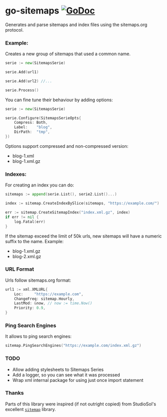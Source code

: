 # go-sitemaps [![GoDoc](https://godoc.org/github.com/eanavitarte/go-sitemaps?status.png)](https://godoc.org/github.com/eanavitarte/go-sitemaps)

Generates and parse sitemaps and index files using the sitemaps.org protocol.

### Example:

Creates a new group of sitemaps that used a common name.

~~~ go
serie := new(SitemapsSerie)

serie.Add(url1)

serie.Add(url2) //...

serie.Process()

~~~

You can fine tune their behaviour by adding options:

~~~ go
serie := new(SitemapsSerie)

serie.Configure(SitemapsSerieOpts{
	Compress: Both,
	Label:    "blog",
	DirPath:  "tmp",
})

~~~

Options support compressed and non-compressed version:
- blog-1.xml
- blog-1.xml.gz

### Indexes:

For creating an index you can do:

~~~ go
sitemaps := append(serie.List(), serie2.List()...)

index := sitemap.CreateIndexBySlice(sitemaps, "https://example.com/")

err := sitemap.CreateSitemapIndex("index.xml.gz", index)
if err != nil {
	log.Fatal(err)
}

~~~

If the sitemap exceed the limit of 50k urls, new sitemaps will have a numeric suffix to the name. Example:
- blog-1.xml.gz
- blog-2.xml.gz

### URL Format
Urls follow sitemaps.org format:

~~~ go
url1 := xml.XMLURL{
	Loc:     "https://example.com",
	ChangeFreq: sitemap.Hourly,
    LastMod: &now, // now := time.Now()
    Priority: 0.9,
}
~~~

### Ping Search Engines
It allows to ping search engines:

~~~ go
sitemap.PingSearchEngines("https://example.com/index.xml.gz")
~~~

### TODO
- Allow adding stylesheets to Sitemaps Series
- Add a logger, so you can see what it was processed
- Wrap xml internal package for using just once import statement

### Thanks

Parts of this library were inspired (if not outright copied) from StudioSol's excellent [`sitemap`](https://github.com/StudioSol/sitemap) library.
